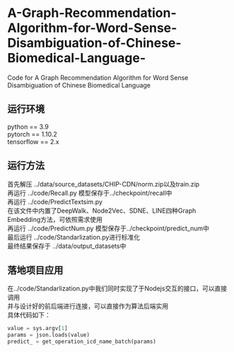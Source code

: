 # A-Graph-Recommendation-Algorithm-for-Word-Sense-Disambiguation-of-Chinese-Biomedical-Language-
Code for A Graph Recommendation Algorithm for Word Sense Disambiguation of Chinese Biomedical Language 
## 运行环境
python == 3.9  
pytorch == 1.10.2  
tensorflow == 2.x  

## 运行方法
首先解压 ../data/source_datasets/CHIP-CDN/norm.zip以及train.zip  
再运行 ../code/Recall.py  模型保存于../checkpoint/recall中  
再运行 ../code/PredictTextsim.py  
在该文件中内置了DeepWalk、Node2Vec、SDNE、LINE四种Graph Embedding方法，可依照需求使用  
再运行 ../code/PredictNum.py 模型保存于../checkpoint/predict_num中  
最后运行 ../code/Standarlization.py进行标准化  
最终结果保存于 ../data/output_datasets中  
## 落地项目应用
在../code/Standarlization.py中我们同时实现了于Nodejs交互的接口，可以直接调用  
并与设计好的前后端进行连接，可以直接作为算法后端实用  
具体代码如下：
```python
value = sys.argv[1] 
params = json.loads(value) 
predict_ = get_operation_icd_name_batch(params)

